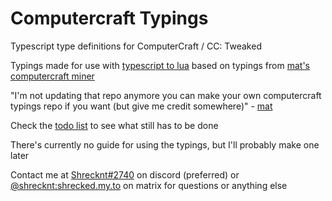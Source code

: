 # Computercraft Typings
Typescript type definitions for ComputerCraft / CC: Tweaked

Typings made for use with [typescript to lua](https://typescripttolua.github.io/) based on typings from [mat's computercraft miner](https://github.com/mat-1/computercraft-miner)

"I'm not updating that repo anymore
you can make your own computercraft typings repo if you want (but give me credit somewhere)" - [mat](https://github.com/mat-1)

Check the [todo list](todo.txt) to see what still has to be done

There's currently no guide for using the typings, but I'll probably make one later

Contact me at [Shrecknt#2740](https://discord.com/users/462358790453592064) on discord (preferred) or [@shrecknt:shrecked.my.to](https://matrix.to/#/@shrecknt:shrecked.my.to) on matrix for questions or anything else
